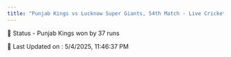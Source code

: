 ```yaml
---
title: "Punjab Kings vs Lucknow Super Giants, 54th Match - Live Cricket Score"
--- 
```


📑 Status - Punjab Kings won by 37 runs

📝 Last Updated on : 5/4/2025, 11:46:37 PM  

